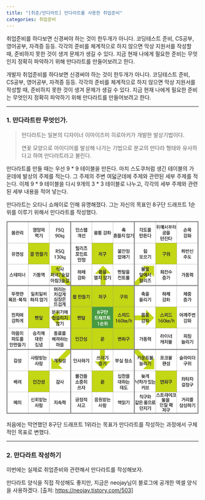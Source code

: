 ```yaml
---
title: "[취준/만다라트] 만다라트를 사용한 취업준비"
categories: 취업준비
---
```




취업준비를 하다보면 신경써야 하는 것이 한두개가 아니다. 코딩테스트 준비, CS공부, 영어공부, 자격증 등등. 각각의 준비를 체계적으로 하지 않으면 막상 지원서를 작성할 때, 준비하지 못한 것이 생겨 문제가 생길 수 있다. 지금 현재 나에게 필요한 준비는 무엇인지 정확히 파악하기 위해 만다라트를 만들어보려고 한다.

개발자 취업준비를 하다보면 신경써야 하는 것이 한두개가 아니다. 코딩테스트 준비, CS공부, 영어공부, 자격증 등등. 각각의 준비를 체계적으로 하지 않으면 막상 지원서를 작성할 때, 준비하지 못한 것이 생겨 문제가 생길 수 있다. 지금 현재 나에게 필요한 준비는 무엇인지 정확히 파악하기 위해 만다라트를 만들어보려고 한다.

---

### 1. 만다라트란 무엇인가.

> 만다라트는 일본의 디자이너 이마이즈미 히로아키가 개발한 발상기법이다.
>
> 연꽃 모양으로 아이디어를 발상해 나가는 기법으로 분교의 만다라 형태와 유사하다고 하여 만다라트라고 불린다.

만다라트를 만들 때는 우선 9 * 9 테이블을 만든다. 마치 스도쿠처럼 생긴 테이블의 가운데에 발상의 주제를 적는다. 그 주제의 주변 여덟군데에 주제와 관련된 세부 주제를 적는다. 이제 9 * 9 테이블을 다시 9개의 3 * 3 테이블로 나누고, 각각의 세부 주제와 관련된 세부 내용을 적어 넣는다.

만다라트는 오타니 쇼헤이로 인해 유명해졌다. 그는 자신의 목표인 8구단 드래프트 1순위를 이루기 위해서 만다라트를 작성했다.

![오타니쇼헤이만다라트](../images/2022-06-22-만다라트/오타니쇼헤이만다라트.jpeg)

처음에는 막연했던 8구단 드래프트 1위라는 목표가 만다라트를 작성하는 과정에서 구체적인 목표로 변했다.

---

### 2. 만다라트 작성하기

이번에는 실제로 취업준비와 관련해서 만다라트를 작성해보자.

만다라트 양식을 직접 작성해도 좋지만, 지금은 neojay님이 블로그에 공개한 엑셀 양식을 사용하겠다. [출처: https://neojay.tistory.com/503]

